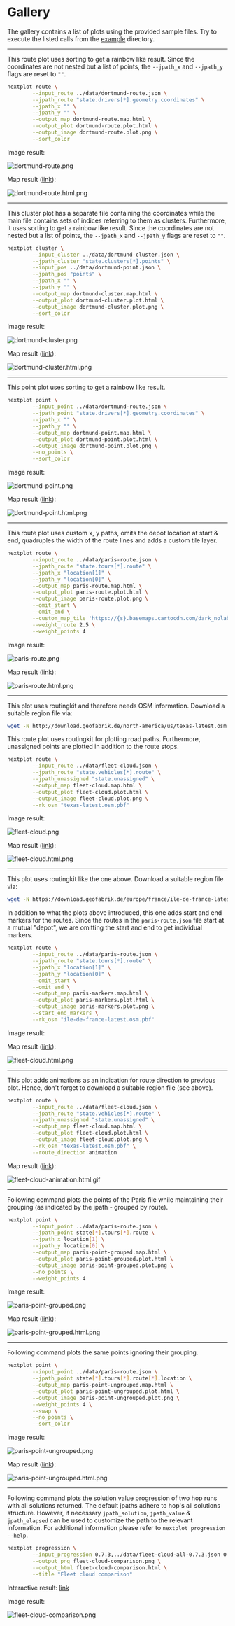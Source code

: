 # Gallery

The gallery contains a list of plots using the provided sample files. Try to
execute the listed calls from the [example](example) directory.

---

This route plot uses sorting to get a rainbow like result. Since the coordinates
are not nested but a list of points, the `--jpath_x` and `--jpath_y` flags are
reset to `""`.

```bash
nextplot route \
        --input_route ../data/dortmund-route.json \
        --jpath_route "state.drivers[*].geometry.coordinates" \
        --jpath_x "" \
        --jpath_y "" \
        --output_map dortmund-route.map.html \
        --output_plot dortmund-route.plot.html \
        --output_image dortmund-route.plot.png \
        --sort_color
```

Image result:

![dortmund-route.png](https://nextmv-io.github.io/nextplot/gallery/dortmund-route/dortmund-route.png)

Map result ([link](https://nextmv-io.github.io/nextplot/gallery/dortmund-route)):

![dortmund-route.html.png](https://nextmv-io.github.io/nextplot/gallery/dortmund-route/dortmund-route.html.png)

---

This cluster plot has a separate file containing the coordinates while the main
file contains sets of indices referring to them as clusters. Furthermore, it
uses sorting to get a rainbow like result. Since the coordinates are not nested
but a list of points, the `--jpath_x` and `--jpath_y` flags are reset to `""`.

```bash
nextplot cluster \
        --input_cluster ../data/dortmund-cluster.json \
        --jpath_cluster "state.clusters[*].points" \
        --input_pos ../data/dortmund-point.json \
        --jpath_pos "points" \
        --jpath_x "" \
        --jpath_y "" \
        --output_map dortmund-cluster.map.html \
        --output_plot dortmund-cluster.plot.html \
        --output_image dortmund-cluster.plot.png \
        --sort_color
```

Image result:

![dortmund-cluster.png](https://nextmv-io.github.io/nextplot/gallery/dortmund-cluster/dortmund-cluster.png)

Map result ([link](https://nextmv-io.github.io/nextplot/gallery/dortmund-cluster)):

![dortmund-cluster.html.png](https://nextmv-io.github.io/nextplot/gallery/dortmund-cluster/dortmund-cluster.html.png)

---

This point plot uses sorting to get a rainbow like result.

```bash
nextplot point \
        --input_point ../data/dortmund-route.json \
        --jpath_point "state.drivers[*].geometry.coordinates" \
        --jpath_x "" \
        --jpath_y "" \
        --output_map dortmund-point.map.html \
        --output_plot dortmund-point.plot.html \
        --output_image dortmund-point.plot.png \
        --no_points \
        --sort_color
```

Image result:

![dortmund-point.png](https://nextmv-io.github.io/nextplot/gallery/dortmund-point/dortmund-point.png)

Map result ([link](https://nextmv-io.github.io/nextplot/gallery/dortmund-point)):

![dortmund-point.html.png](https://nextmv-io.github.io/nextplot/gallery/dortmund-point/dortmund-point.html.png)

---

This route plot uses custom x, y paths, omits the depot location at start & end,
quadruples the width of the route lines and adds a custom tile layer.

```bash
nextplot route \
        --input_route ../data/paris-route.json \
        --jpath_route "state.tours[*].route" \
        --jpath_x "location[1]" \
        --jpath_y "location[0]" \
        --output_map paris-route.map.html \
        --output_plot paris-route.plot.html \
        --output_image paris-route.plot.png \
        --omit_start \
        --omit_end \
        --custom_map_tile 'https://{s}.basemaps.cartocdn.com/dark_nolabels/{z}/{x}/{y}{r}.png,DarkMatter no labels,<a href="http://www.openstreetmap.org/copyright">OpenStreetMap</a>' \
        --weight_route 2.5 \
        --weight_points 4
```

Image result:

![paris-route.png](https://nextmv-io.github.io/nextplot/gallery/paris-route/paris-route.png)

Map result ([link](https://nextmv-io.github.io/nextplot/gallery/paris-route)):

![paris-route.html.png](https://nextmv-io.github.io/nextplot/gallery/paris-route/paris-route.html.png)

---

This plot uses routingkit and therefore needs OSM information. Download a
suitable region file via:

```bash
wget -N http://download.geofabrik.de/north-america/us/texas-latest.osm.pbf
```

This route plot uses routingkit for plotting road paths. Furthermore, unassigned
points are plotted in addition to the route stops.

```bash
nextplot route \
        --input_route ../data/fleet-cloud.json \
        --jpath_route "state.vehicles[*].route" \
        --jpath_unassigned "state.unassigned" \
        --output_map fleet-cloud.map.html \
        --output_plot fleet-cloud.plot.html \
        --output_image fleet-cloud.plot.png \
        --rk_osm "texas-latest.osm.pbf"
```

Image result:

![fleet-cloud.png](https://nextmv-io.github.io/nextplot/gallery/fleet-cloud/fleet-cloud.png)

Map result ([link](https://nextmv-io.github.io/nextplot/gallery/fleet-cloud)):

![fleet-cloud.html.png](https://nextmv-io.github.io/nextplot/gallery/fleet-cloud/fleet-cloud.html.png)

---

This plot uses routingkit like the one above. Download a suitable region file
via:

```bash
wget -N https://download.geofabrik.de/europe/france/ile-de-france-latest.osm.pbf
```

In addition to what the plots above introduced, this one adds start and end
markers for the routes. Since the routes in the `paris-route.json` file start at
a mutual "depot", we are omitting the start and end to get individual markers.

```bash
nextplot route \
        --input_route ../data/paris-route.json \
        --jpath_route "state.tours[*].route" \
        --jpath_x "location[1]" \
        --jpath_y "location[0]" \
        --omit_start \
        --omit_end \
        --output_map paris-markers.map.html \
        --output_plot paris-markers.plot.html \
        --output_image paris-markers.plot.png \
        --start_end_markers \
        --rk_osm "ile-de-france-latest.osm.pbf"
```

Image result:

Map result ([link](https://nextmv-io.github.io/nextplot/gallery/paris-markers)):

![fleet-cloud.html.png](https://nextmv-io.github.io/nextplot/gallery/paris-markers/paris-markers.html.png)

---

This plot adds animations as an indication for route direction to previous plot.
Hence, don't forget to download a suitable region file (see above).

```bash
nextplot route \
        --input_route ../data/fleet-cloud.json \
        --jpath_route "state.vehicles[*].route" \
        --jpath_unassigned "state.unassigned" \
        --output_map fleet-cloud.map.html \
        --output_plot fleet-cloud.plot.html \
        --output_image fleet-cloud.plot.png \
        --rk_osm "texas-latest.osm.pbf" \
        --route_direction animation
```

Map result ([link](https://nextmv-io.github.io/nextplot/gallery/fleet-cloud/fleet-cloud-animation.html)):

![fleet-cloud-animation.html.gif](https://nextmv-io.github.io/nextplot/gallery/fleet-cloud/fleet-cloud-animation.gif)

---

Following command plots the points of the Paris file while maintaining their
grouping (as indicated by the jpath - grouped by route).

```bash
nextplot point \
        --input_point ../data/paris-route.json \
        --jpath_point state[*].tours[*].route \
        --jpath_x location[1] \
        --jpath_y location[0] \
        --output_map paris-point-grouped.map.html \
        --output_plot paris-point-grouped.plot.html \
        --output_image paris-point-grouped.plot.png \
        --no_points \
        --weight_points 4
```

Image result:

![paris-point-grouped.png](https://nextmv-io.github.io/nextplot/gallery/paris-point-grouped/paris-point-grouped.png)

Map result ([link](https://nextmv-io.github.io/nextplot/gallery/paris-point-grouped)):

![paris-point-grouped.html.png](https://nextmv-io.github.io/nextplot/gallery/paris-point-grouped/paris-point-grouped.html.png)

---

Following command plots the same points ignoring their grouping.

```bash
nextplot point \
        --input_point ../data/paris-route.json \
        --jpath_point state[*].tours[*].route[*].location \
        --output_map paris-point-ungrouped.map.html \
        --output_plot paris-point-ungrouped.plot.html \
        --output_image paris-point-ungrouped.plot.png \
        --weight_points 4 \
        --swap \
        --no_points \
        --sort_color
```

Image result:

![paris-point-ungrouped.png](https://nextmv-io.github.io/nextplot/gallery/paris-point-ungrouped/paris-point-ungrouped.png)

Map result ([link](https://nextmv-io.github.io/nextplot/gallery/paris-point-ungrouped)):

![paris-point-ungrouped.html.png](https://nextmv-io.github.io/nextplot/gallery/paris-point-ungrouped/paris-point-ungrouped.html.png)

---

Following command plots the solution value progression of two hop runs with all
solutions returned. The default jpaths adhere to hop's all solutions structure.
However, if necessary `jpath_solution`, `jpath_value` & `jpath_elapsed` can be
used to customize the path to the relevant information. For additional
information please refer to `nextplot progression --help`.

```bash
nextplot progression \
        --input_progression 0.7.3,../data/fleet-cloud-all-0.7.3.json 0.8,../data/fleet-cloud-all-0.8.json \
        --output_png fleet-cloud-comparison.png \
        --output_html fleet-cloud-comparison.html \
        --title "Fleet cloud comparison"
```

Interactive result: [link](https://nextmv-io.github.io/nextplot/gallery/fleet-cloud-comparison)

Image result:

![fleet-cloud-comparison.png](https://nextmv-io.github.io/nextplot/gallery/fleet-cloud-comparison/fleet-cloud-comparison.png)
